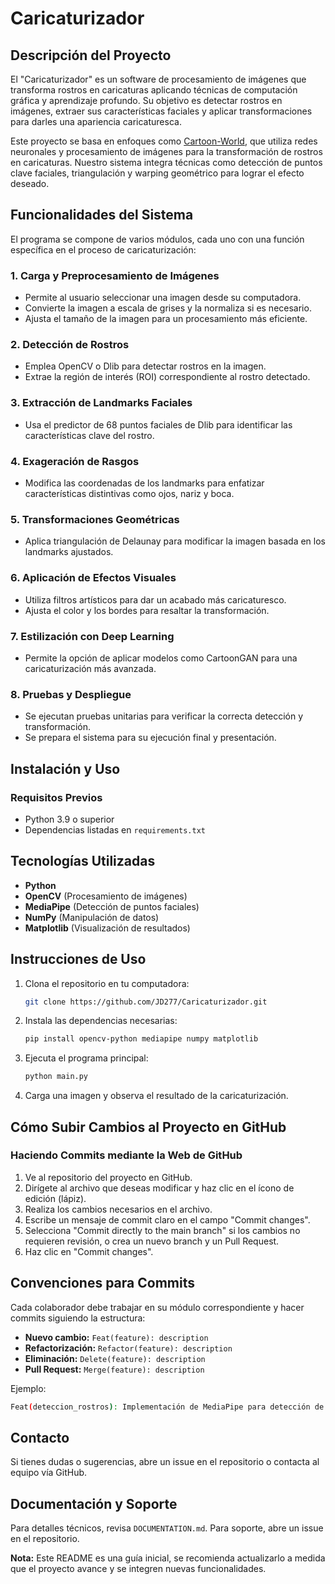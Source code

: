 # Caricaturizador

## Descripción del Proyecto

El "Caricaturizador" es un software de procesamiento de imágenes que transforma rostros en caricaturas aplicando técnicas de computación gráfica y aprendizaje profundo. Su objetivo es detectar rostros en imágenes, extraer sus características faciales y aplicar transformaciones para darles una apariencia caricaturesca.

Este proyecto se basa en enfoques como [Cartoon-World](https://github.com/khaHesham/Cartoon-World/tree/main), que utiliza redes neuronales y procesamiento de imágenes para la transformación de rostros en caricaturas. Nuestro sistema integra técnicas como detección de puntos clave faciales, triangulación y warping geométrico para lograr el efecto deseado.

## Funcionalidades del Sistema

El programa se compone de varios módulos, cada uno con una función específica en el proceso de caricaturización:

### 1. Carga y Preprocesamiento de Imágenes
- Permite al usuario seleccionar una imagen desde su computadora.
- Convierte la imagen a escala de grises y la normaliza si es necesario.
- Ajusta el tamaño de la imagen para un procesamiento más eficiente.

### 2. Detección de Rostros
- Emplea OpenCV o Dlib para detectar rostros en la imagen.
- Extrae la región de interés (ROI) correspondiente al rostro detectado.

### 3. Extracción de Landmarks Faciales
- Usa el predictor de 68 puntos faciales de Dlib para identificar las características clave del rostro.

### 4. Exageración de Rasgos
- Modifica las coordenadas de los landmarks para enfatizar características distintivas como ojos, nariz y boca.

### 5. Transformaciones Geométricas
- Aplica triangulación de Delaunay para modificar la imagen basada en los landmarks ajustados.

### 6. Aplicación de Efectos Visuales
- Utiliza filtros artísticos para dar un acabado más caricaturesco.
- Ajusta el color y los bordes para resaltar la transformación.

### 7. Estilización con Deep Learning
- Permite la opción de aplicar modelos como CartoonGAN para una caricaturización más avanzada.

### 8. Pruebas y Despliegue
- Se ejecutan pruebas unitarias para verificar la correcta detección y transformación.
- Se prepara el sistema para su ejecución final y presentación.

## Instalación y Uso

### Requisitos Previos
- Python 3.9 o superior
- Dependencias listadas en `requirements.txt`


## Tecnologías Utilizadas
- **Python**
- **OpenCV** (Procesamiento de imágenes)
- **MediaPipe** (Detección de puntos faciales)
- **NumPy** (Manipulación de datos)
- **Matplotlib** (Visualización de resultados)

## Instrucciones de Uso

1. Clona el repositorio en tu computadora:
   ```bash
   git clone https://github.com/JD277/Caricaturizador.git
   ```
2. Instala las dependencias necesarias:
   ```bash
   pip install opencv-python mediapipe numpy matplotlib
   ```
3. Ejecuta el programa principal:
   ```bash
   python main.py
   ```
4. Carga una imagen y observa el resultado de la caricaturización.

## Cómo Subir Cambios al Proyecto en GitHub

### Haciendo Commits mediante la Web de GitHub
1. Ve al repositorio del proyecto en GitHub.
2. Dirígete al archivo que deseas modificar y haz clic en el ícono de edición (lápiz).
3. Realiza los cambios necesarios en el archivo.
4. Escribe un mensaje de commit claro en el campo "Commit changes".
5. Selecciona "Commit directly to the main branch" si los cambios no requieren revisión, o crea un nuevo branch y un Pull Request.
6. Haz clic en "Commit changes".

## Convenciones para Commits
Cada colaborador debe trabajar en su módulo correspondiente y hacer commits siguiendo la estructura:

- **Nuevo cambio:** `Feat(feature): description`
- **Refactorización:** `Refactor(feature): description`
- **Eliminación:** `Delete(feature): description`
- **Pull Request:** `Merge(feature): description`

Ejemplo:
```bash
Feat(deteccion_rostros): Implementación de MediaPipe para detección de puntos clave
```

## Contacto
Si tienes dudas o sugerencias, abre un issue en el repositorio o contacta al equipo vía GitHub.

## Documentación y Soporte
Para detalles técnicos, revisa `DOCUMENTATION.md`. Para soporte, abre un issue en el repositorio.

**Nota:** Este README es una guía inicial, se recomienda actualizarlo a medida que el proyecto avance y se integren nuevas funcionalidades.

